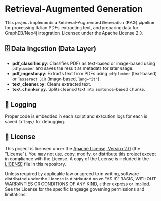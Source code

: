 # Retrieval-Augmented Generation

This project implements a Retrieval-Augmented Generation (RAG) pipeline for processing Italian PDFs, extracting text, and preparing data for GraphDB/Neo4j integration. Licensed under the Apache License 2.0.

## 🗄️ Data Ingestion (Data Layer)

- **pdf_classifier.py**: Classifies PDFs as text-based or image-based using `pdfplumber` and saves the result as metadata for later usage.
- **pdf_ingestor.py**: Extracts text from PDFs using `pdfplumber` (text-based) or `Tesseract OCR` (image-based, `lang="it"`).
- **text_cleaner.py**: Cleans extracted text.
- **text_chunker.py**: Splits cleaned text into sentence-based chunks.

## 📝 Logging

Proper code is embedded in each script and execution logs for each is saved to `logs/` for debugging.

## 📄 License

This project is licensed under the [Apache License, Version 2.0](https://www.apache.org/licenses/LICENSE-2.0) (the "License"). You may not use, copy, modify, or distribute this project except in compliance with the License. A copy of the License is included in the [LICENSE](./LICENSE) file in this repository.

Unless required by applicable law or agreed to in writing, software distributed under the License is distributed on an "AS IS" BASIS, WITHOUT WARRANTIES OR CONDITIONS OF ANY KIND, either express or implied. See the License for the specific language governing permissions and limitations.
